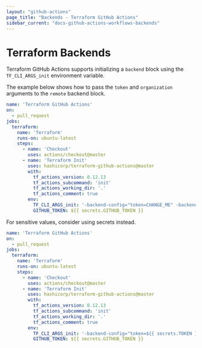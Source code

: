 ```yaml
---
layout: "github-actions"
page_title: "Backends - Terraform GitHub Actions"
sidebar_current: "docs-github-actions-workflows-backends"
---
```


# Terraform Backends

Terraform GitHub Actions supports initializing a `backend` block using the `TF_CLI_ARGS_init` environment variable.

The example below shows how to pass the `token` and `organization` arguments to the `remote` backend block.

```yaml
name: 'Terraform GitHub Actions'
on:
  - pull_request
jobs:
  terraform:
    name: 'Terraform'
    runs-on: ubuntu-latest
    steps:
      - name: 'Checkout'
        uses: actions/checkout@master
      - name: 'Terraform Init'
        uses: hashicorp/terraform-github-actions@master
        with:
          tf_actions_version: 0.12.13
          tf_actions_subcommand: 'init'
          tf_actions_working_dir: '.'
          tf_actions_comment: true
        env:
          TF_CLI_ARGS_init: '-backend-config="token=CHANGE_ME" -backend-config="organization=CHANGE_ME"'
          GITHUB_TOKEN: ${{ secrets.GITHUB_TOKEN }}
```

For sensitive values, consider using secrets instead.

```yaml
name: 'Terraform GitHub Actions'
on:
  - pull_request
jobs:
  terraform:
    name: 'Terraform'
    runs-on: ubuntu-latest
    steps:
      - name: 'Checkout'
        uses: actions/checkout@master
      - name: 'Terraform Init'
        uses: hashicorp/terraform-github-actions@master
        with:
          tf_actions_version: 0.12.13
          tf_actions_subcommand: 'init'
          tf_actions_working_dir: '.'
          tf_actions_comment: true
        env:
          TF_CLI_ARGS_init: '-backend-config="token=${{ secrets.TOKEN }}" -backend-config="organization=CHANGE_ME"'
          GITHUB_TOKEN: ${{ secrets.GITHUB_TOKEN }}
```
